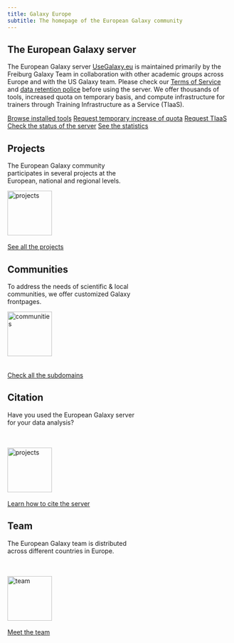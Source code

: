 ```yaml
---
title: Galaxy Europe
subtitle: The homepage of the European Galaxy community
---
```


<!-- Color palette: https://www.color-hex.com/color-palette/9983 -->

<div class="card border-secondary bg-secondary" style="width: 100%;">
  <div class="card-body">
    <h2 class="card-title text-dark">The European Galaxy server</h2>
    <p class="card-text">The European Galaxy server <a href="https://usegalaxy.eu/">UseGalaxy.eu</a> is maintained primarily by the Freiburg Galaxy Team in collaboration with other academic groups across Europe and with the US Galaxy team. Please check our <a href="https://galaxyproject.eu/gdpr/tos.html">Terms of Service</a> and <a href="">data retention police</a> before using the server. We offer thousands of tools, increased quota on temporary basis, and compute infrastructure for trainers through Training Infrastructure as a Service (TIaaS).</p> 
    <div class="text-center">
        <a href="https://galaxyproject.eu/tools" class="btn btn-light btn-outline-dark mx-3">Browse installed tools</a>
        <a href="https://docs.google.com/forms/d/e/1FAIpQLSf9w2MOS6KOlu9XdhRSDqWnCDkzoVBqHJ3zH_My4p8D8ZgkIQ/viewform" class="btn btn-light btn-outline-dark mx-3">Request temporary increase of quota</a>
        <a href="https://galaxyproject.eu/tiaas" class="btn btn-light btn-outline-dark mx-3">Request TIaaS</a>
        <a href="https://status.galaxyproject.org/" class="btn btn-light btn-outline-dark mx-3">Check the status of the server</a>
        <a href="https://stats.galaxyproject.eu/" class="btn btn-light btn-outline-dark mx-3">See the statistics</a>
      </div>
  </div>
</div>
<div class="card-deck">
  <div class="card border-secondary bg-light mb-1 mx-1" style="width: 18rem">
    <div class="card-body">
      <h2 class="card-title text-dark">Projects</h2>
      <p class="card-text">The European Galaxy community participates in several projects at the European, national and regional levels.</p>
      <div class="text-center">
          <img src="/images/undraw-illustrations/projects.svg" alt="projects" height="100">
          <br><br>
          <a href="https://galaxyproject.eu/freiburg/projects" class="btn btn-primary">See all the projects</a>
      </div>
    </div>
  </div>
  <div class="card border-secondary bg-light mb-1 mx-1" style="width: 18rem">
    <div class="card-body">
      <h2 class="card-title text-dark">Communities</h2>
      <p class="card-text">To address the needs of scientific & local communities, we offer customized Galaxy frontpages.</p>
      <div class="text-center">
        <img src="/images/undraw-illustrations/communities.svg" alt="communities" height="100">
        <br><br><br>
        <a href="/subdomains/" class="btn btn-primary">Check all the subdomains</a>        
      </div>
    </div>
  </div>
  <div class="card border-secondary bg-light mb-1 mx-1" style="width: 18rem">
    <div class="card-body">
      <h2 class="card-title text-dark">Citation</h2>
      <p class="card-text">Have you used the European Galaxy server for your data analysis?</p>
      <br><br>
      <div class="text-center">
        <img src="/images/undraw-illustrations/citations.svg" alt="projects" height="100">
        <br><br>
        <a href="https://galaxyproject.eu/citations" class="btn btn-primary">Learn how to cite the server</a>
      </div>
    </div>
  </div>
  <div class="card border-secondary bg-light mb-1 ml-1 mr-3" style="width: 18rem">
    <div class="card-body">
      <h2 class="card-title text-dark">Team</h2>
      <p class="card-text">The European Galaxy team is distributed across different countries in Europe.</p>
      <br><br>
      <div class="text-center">
        <img src="/images/undraw-illustrations/team.svg" alt="team" height="100">
        <br><br>
        <a href="https://galaxyproject.eu/people" class="btn btn-primary">Meet the team</a>
      </div>
    </div>
  </div>
</div>
